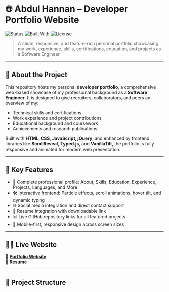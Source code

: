 # 🌐 Abdul Hannan – Developer Portfolio Website

![Status](https://img.shields.io/badge/Status-Live-brightgreen)
![Built With](https://img.shields.io/badge/Built%20With-HTML%2C%20CSS%2C%20JavaScript%2C%20jQuery-blueviolet)
![License](https://img.shields.io/badge/License-MIT-blue)

> A clean, responsive, and feature-rich personal portfolio showcasing my work, experience, skills, certifications, education, and projects as a Software Engineer.

---

## 📘 About the Project

This repository hosts my personal **developer portfolio**, a comprehensive web-based showcase of my professional background as a **Software Engineer**. It is designed to give recruiters, collaborators, and peers an overview of my:

- Technical skills and certifications  
- Work experience and project contributions  
- Educational background and coursework  
- Achievements and research publications  

Built with **HTML, CSS, JavaScript, jQuery**, and enhanced by frontend libraries like **ScrollReveal**, **Typed.js**, and **VanillaTilt**, the portfolio is fully responsive and animated for modern web presentation.

---

## 🧠 Key Features

- 💼 Complete professional profile: About, Skills, Education, Experience, Projects, Languages, and More
- 🛠️ Interactive frontend: Particle effects, scroll animations, hover tilt, and dynamic typing
- 🌐 Social media integration and direct contact support
- 🧾 Resume integration with downloadable link
- 📊 Live GitHub repository links for all featured projects
- 📱 Mobile-first, responsive design across screen sizes

---

## 🧑‍💻 Live Website

🔗 **[Portfolio Website](https://abdulhannanshaikhh.github.io)**  
📄 **[Resume](https://drive.google.com/file/d/1Ll8_Va90vuiUQGJs0LMh-HrhEmrWHuAr/view?usp=sharing)**

---

## 📁 Project Structure

